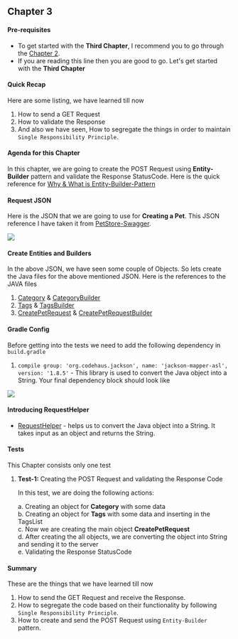 ## Chapter 3

#### **Pre-requisites**
* To get started with the <b>Third Chapter</b>, I recommend you to go through the [Chapter 2](https://github.com/vinaykumarvvs/api-automation-tutorial/tree/master/src/test/java/Chapters/Chapter02/Chapter02.md).
* If you are reading this line then you are good to go. Let's get started with the <b>Third Chapter</b>

#### **Quick Recap**
Here are some listing, we have learned till now
1. How to send a GET Request
2. How to validate the Response 
3. And also we have seen, How to segregate the things in order to maintain `Single Responsibility Principle`.

#### **Agenda for this Chapter**
In this chapter, we are going to create the POST Request using <b>Entity-Builder</b> pattern and validate the 
Response StatusCode. Here is the quick reference for [Why & What is Entity-Builder-Pattern](https://dzone.com/articles/the-builder-pattern-for-test-classes)

#### **Request JSON**
Here is the JSON that we are going to use for <b>Creating a Pet</b>. 
This JSON reference I have taken it from [PetStore-Swagger](http://petstore.swagger.io/).

![](https://imgur.com/FPIphmp.png)

#### **Create Entities and Builders** 
In the above JSON, we have seen some couple of Objects. So lets create the 
Java files for the above mentioned JSON. Here is the references to the JAVA files
1. [Category](https://github.com/vinaykumarvvs/api-automation-tutorial/tree/master/src/test/java/entities/requests/Category.java) & [CategoryBuilder](https://github.com/vinaykumarvvs/api-automation-tutorial/tree/master/src/test/java/builders/CategoryBuilder.java)
2. [Tags](https://github.com/vinaykumarvvs/api-automation-tutorial/tree/master/src/test/java/entities/requests/Tags.java) & [TagsBuilder](https://github.com/vinaykumarvvs/api-automation-tutorial/tree/master/src/test/java/builders/TagsBuilder.java)
3. [CreatePetRequest](https://github.com/vinaykumarvvs/api-automation-tutorial/tree/master/src/test/java/entities/requests/CreatePetRequest.java) & [CreatePetRequestBuilder](https://github.com/vinaykumarvvs/api-automation-tutorial/tree/master/src/test/java/builders/CreatePetRequestBuilder.java)

#### **Gradle Config**
Before getting into the tests we need to add the following dependency in `build.gradle`
1. `compile group: 'org.codehaus.jackson', name: 'jackson-mapper-asl', version: '1.8.5'` - This library is used to convert the Java 
object into a String. Your final dependency block should look like

![](https://i.imgur.com/5TxF64T.png)

#### **Introducing RequestHelper**
* [RequestHelper](https://github.com/vinaykumarvvs/api-automation-tutorial/tree/master/src/test/java/utils/RequestHelper.java) - helps us to convert the Java object into a String. 
It takes input as an object and returns the String.

#### **Tests**
This Chapter consists only one test
1. **Test-1:** Creating the POST Request and validating the Response Code

   In this test, we are doing the following actions:<br/>
   
   a. Creating an object for <b>Category</b> with some data <br/>
   b. Creating an object for <b>Tags</b> with some data and inserting in the TagsList<br/>
   c. Now we are creating the main object <b>CreatePetRequest</b><br/>
   d. After creating the all objects, we are converting the object into String and sending it to the server<br/>
   e. Validating the Response StatusCode<br/>
   
#### **Summary**
These are the things that we have learned till now  
1. How to send the GET Request and receive the Response.
2. How to segregate the code based on their functionality by following `Single Responsibility Principle`.
3. How to create and send the POST Request using `Entity-Builder` pattern.